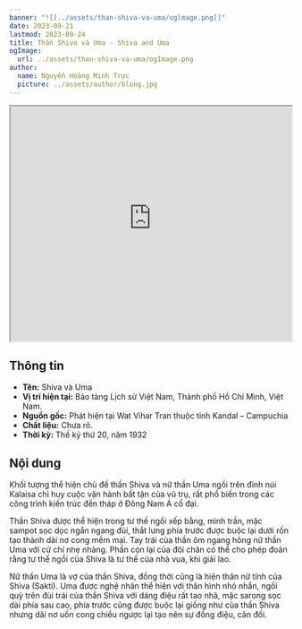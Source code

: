 ```yaml
---
banner: "![[../assets/than-shiva-va-uma/oglmage.png]]"
date: 2023-09-21
lastmod: 2023-09-24
title: Thần Shiva và Uma - Shiva and Uma
ogImage:
  url: ../assets/than-shiva-va-uma/ogImage.png
author:
  name: Nguyễn Hoàng Minh Trực
  picture: ../assets/author/blong.jpg
---
```

<iframe src="https://projectscanner.streamlit.app/Than-Shiva-va-Uma/?embed=true" style="height:420px;width:100%;"></iframe>

## Thông tin
- **Tên:** Shiva và Uma
- **Vị trí hiện tại:** Bảo tàng Lịch sử Việt Nam, Thành phố Hồ Chí Minh, Việt Nam.
- **Nguồn gốc:** Phát hiện tại Wat Vihar Tran thuộc tỉnh Kandal – Campuchia
- **Chất liệu:** Chưa rõ.
- **Thời kỳ:** Thế kỷ thứ 20, năm 1932

## Nội dung
Khối tượng thể hiện chủ đề thần Shiva và nữ thần Uma ngồi trên đỉnh núi Kalaisa chỉ huy cuộc vận hành bất tận của vũ trụ, rất phổ biến trong các công trình kiến trúc đền tháp ở Đông Nam Á cổ đại. 

Thần Shiva được thể hiện trong tư thế ngồi xếp bằng, mình trần, mặc sampot sọc dọc ngắn ngang đùi, thắt lưng phía trước được buộc lại dưới rốn tạo thành dải nơ cong mềm mại. Tay trái của thần ôm ngang hông nữ thần Uma với cử chỉ nhẹ nhàng. Phần còn lại của đôi chân có thể cho phép đoán rằng tư thế ngồi của Shiva là tư thế của nhà vua, khi giải lao. 

Nữ thần Uma là vợ của thần Shiva, đồng thời cũng là hiện thân nữ tính của Shiva (Sakti). Uma được nghệ nhân thể hiện với thân hình nhỏ nhắn, ngồi quỳ trên đùi trái của thần Shiva với dáng điệu rất tao nhã, mặc sarong sọc dài phía sau cao, phía trước cũng được buộc lại giống như của thần Shiva nhưng dãi nơ uốn cong chiều ngược lại tạo nên sự đồng điệu, cân đối.